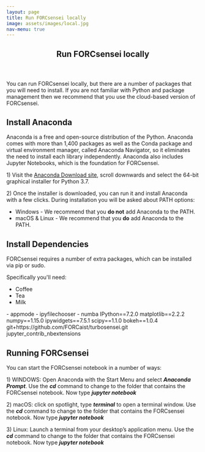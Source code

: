 ```yaml
---
layout: page
title: Run FORCsensei locally
image: assets/images/local.jpg
nav-menu: true
---
```


<!-- Main -->
<div id="main" class="alt">

<!-- One -->
<section id="one">
	<div class="inner">
		<header class="major">
			<h1>Run FORCsensei locally</h1>
		</header>

<!-- Content -->
<p> You can run FORCsensei locally, but there are a number of packages that you will need to install. If you are not familiar with Python and package management then we recommend that you use the cloud-based version of FORCsensei.</p>

<h2>Install Anaconda</h2>
<p>Anaconda is a free and open-source distribution of the Python. Anaconda comes with more than 1,400 packages as well as the Conda package and virtual environment manager, called Anaconda Navigator, so it eliminates the need to install each library independently. Anaconda also includes Jupyter Notebooks, which is the foundation for FORCsensei.</p> 

<p> 1) Visit the <a href="https://www.anaconda.com/distribution/" target="_blank">Anaconda Download site</a>, scroll downwards and select the 64-bit graphical installer for Python 3.7.</p> 

<p> 2) Once the installer is downloaded, you can run it and install Anaconda with a few clicks. During installation you will be asked about PATH options:

<ul>
<li>Windows - We recommend that you <b>do not</b> add Anaconda to the PATH.</li>
<li>macOS & Linux - We recommend that you <b>do</b> add Anaconda to the PATH.</li>
</ul></p>

<h2>Install Dependencies</h2>
<p>FORCsensei requires a number of extra packages, which can be installed via pip or sudo.</p> 

<p>Specifically you'll need:
 <ul>
  <li>Coffee</li>
  <li>Tea</li>
  <li>Milk</li>
</ul>
 - appmode
 - ipyfilechooser
 - numba
IPython==7.2.0
matplotlib==2.2.2
numpy==1.15.0
ipywidgets==7.5.1
scipy==1.1.0
bokeh==1.0.4
git+https://github.com/FORCaist/turbosensei.git
jupyter_contrib_nbextensions
</p>

<h2>Running FORCsensei</h2>
<p>You can start the FORCsensei notebook in a number of ways:</p> 

<p> 1) WINDOWS: Open Anaconda with the Start Menu and select <i><b>Anaconda Prompt</b></i>. Use the <i><b>cd</b></i> command to change to the folder that contains the FORCsensei notebook. Now type <i><b>jupyter notebook</b></i> </p>

<p> 2) macOS: click on spotlight, type <i><b>terminal</b></i> to open a terminal window. Use the <i><b>cd</b></i> command to change to the folder that contains the FORCsensei notebook. Now type <i><b>jupyter notebook</b></i> </p>

<p> 3) Linux: Launch a terminal from your desktop’s application menu. Use the <i><b>cd</b></i> command to change to the folder that contains the FORCsensei notebook. Now type <i><b>jupyter notebook</b></i> </p>
